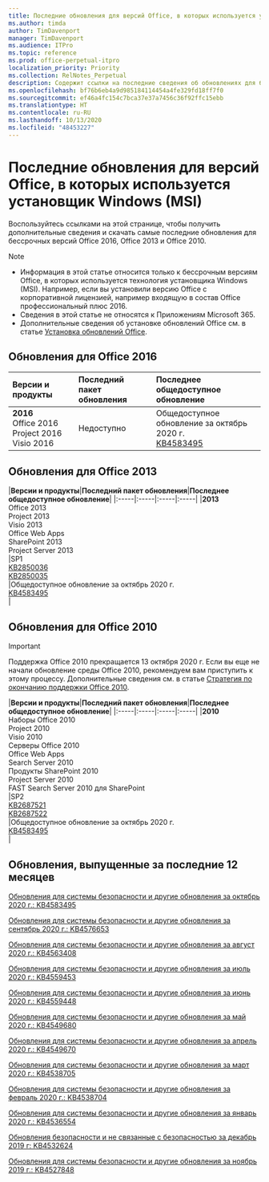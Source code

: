 ```yaml
---
title: Последние обновления для версий Office, в которых используется установщик Windows (MSI)
ms.author: timda
author: TimDavenport
manager: TimDavenport
ms.audience: ITPro
ms.topic: reference
ms.prod: office-perpetual-itpro
localization_priority: Priority
ms.collection: RelNotes_Perpetual
description: Содержит ссылки на последние сведения об обновлениях для бессрочных версий Office 2016, Office 2013 и Office 2010 для ИТ-специалистов
ms.openlocfilehash: bf76b6eb4a9d985184114454a4fe329fd18ff7f0
ms.sourcegitcommit: ef46a4fc154c7bca37e37a7456c36f92ffc15ebb
ms.translationtype: HT
ms.contentlocale: ru-RU
ms.lasthandoff: 10/13/2020
ms.locfileid: "48453227"
---
```

# <a name="latest-updates-for-versions-of-office-that-use-windows-installer-msi"></a>Последние обновления для версий Office, в которых используется установщик Windows (MSI)

Воспользуйтесь ссылками на этой странице, чтобы получить дополнительные сведения и скачать самые последние обновления для бессрочных версий Office 2016, Office 2013 и Office 2010.
  
 
> [!NOTE]
> - Информация в этой статье относится только к бессрочным версиям Office, в которых используется технология установщика Windows (MSI). Например, если вы установили версию Office с корпоративной лицензией, например входящую в состав Office профессиональный плюс 2016.
> - Сведения в этой статье не относятся к Приложениям Microsoft 365.
> - Дополнительные сведения об установке обновлений Office см. в статье [Установка обновлений Office](https://support.office.com/article/2ab296f3-7f03-43a2-8e50-46de917611c5). 


## <a name="office-2016-updates"></a>Обновления для Office 2016

|**Версии и продукты**|**Последний пакет обновления**|**Последнее общедоступное обновление**|
|:-----|:-----|:-----|
|**2016** <br/> Office 2016  <br/> Project 2016  <br/> Visio 2016  <br/> |Недоступно  <br/> |Общедоступное обновление за октябрь 2020 г.  <br/> [KB4583495](https://support.microsoft.com/help/4583495) <br/> |
   
## <a name="office-2013-updates"></a>Обновления для Office 2013

|**Версии и продукты**|**Последний пакет обновления**|**Последнее общедоступное обновление**|
|:-----|:-----|:-----|:-----|
|**2013** <br/> Office 2013  <br/> Project 2013  <br/> Visio 2013  <br/> Office Web Apps  <br/> SharePoint 2013  <br/> Project Server 2013  <br/> |SP1 <br/> [KB2850036](https://support.microsoft.com/kb/2850036) <br/>[KB2850035](https://support.microsoft.com/kb/2850035) <br/> |Общедоступное обновление за октябрь 2020 г.  <br/> [KB4583495](https://support.microsoft.com/help/4583495) <br/> |
   
## <a name="office-2010-updates"></a>Обновления для Office 2010
> [!IMPORTANT]
> Поддержка Office 2010 прекращается 13 октября 2020 г. Если вы еще не начали обновление среды Office 2010, рекомендуем вам приступить к этому процессу. Дополнительные сведения см. в статье [Стратегия по окончанию поддержки Office 2010](https://docs.microsoft.com/DeployOffice/office-2010-end-support-roadmap). 

|**Версии и продукты**|**Последний пакет обновления**|**Последнее общедоступное обновление**|
|:-----|:-----|:-----|:-----|
|**2010** <br/> Наборы Office 2010  <br/> Project 2010  <br/> Visio 2010  <br/> Серверы Office 2010  <br/> Office Web Apps  <br/> Search Server 2010  <br/> Продукты SharePoint 2010  <br/> Project Server 2010  <br/> FAST Search Server 2010 для SharePoint  <br/> |SP2 <br/>[KB2687521](https://support.microsoft.com/kb/2687521) <br/> [KB2687522](https://support.microsoft.com/kb/2687522) <br/> |Общедоступное обновление за октябрь 2020 г.  <br/> [KB4583495](https://support.microsoft.com/help/4583495) <br/>|
   

   
## <a name="updates-released-in-past-12-months"></a>Обновления, выпущенные за последние 12 месяцев
[Обновления для системы безопасности и другие обновления за октябрь 2020 г.: KB4583495](https://support.microsoft.com/help/4583495)

[Обновления для системы безопасности и другие обновления за сентябрь 2020 г.: KB4576653](https://support.microsoft.com/help/4576653)

[Обновления для системы безопасности и другие обновления за август 2020 г.: KB4563408](https://support.microsoft.com/help/4563408)

[Обновления для системы безопасности и другие обновления за июль 2020 г.: KB4559453](https://support.microsoft.com/help/4559453)

[Обновления для системы безопасности и другие обновления за июнь 2020 г.: KB4559448](https://support.microsoft.com/help/4559448)

[Обновления для системы безопасности и другие обновления за май 2020 г.: KB4549680](https://support.microsoft.com/help/4549680)

[Обновления для системы безопасности и другие обновления за апрель 2020 г.: KB4549670](https://support.microsoft.com/help/4549670)

[Обновления для системы безопасности и другие обновления за март 2020 г.: KB4538705](https://support.microsoft.com/help/4538705)

[Обновления для системы безопасности и другие обновления за февраль 2020 г.: KB4538704](https://support.microsoft.com/help/4538704)

[Обновления для системы безопасности и другие обновления за январь 2020 г.: KB4536554](https://support.microsoft.com/help/4536554)

[Обновления безопасности и не связанные с безопасностью за декабрь 2019 г: KB4532624](https://support.microsoft.com/help/4532624)

[Обновления для системы безопасности и другие обновления за ноябрь 2019 г.: KB4527848](https://support.microsoft.com/help/4527848)

 




</br>